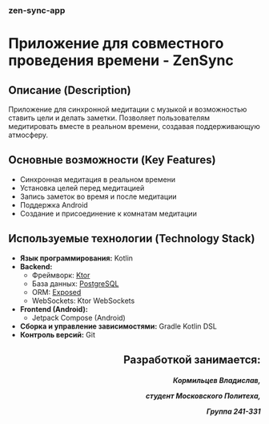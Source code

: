 ### zen-sync-app

# Приложение для совместного проведения времени - ZenSync

## Описание (Description)

Приложение для синхронной медитации с музыкой и возможностью ставить цели и делать заметки. Позволяет пользователям медитировать вместе в реальном времени, создавая поддерживающую атмосферу.


## Основные возможности (Key Features)

*   Синхронная медитация в реальном времени
*   Установка целей перед медитацией
*   Запись заметок во время и после медитации
*   Поддержка Android
*   Создание и присоединение к комнатам медитации


## Используемые технологии (Technology Stack)

*   **Язык программирования:** Kotlin
*   **Backend:**
    *   Фреймворк: [Ktor](https://ktor.io/)
    *   База данных: [PostgreSQL](https://www.postgresql.org/)
    *   ORM: [Exposed](https://github.com/JetBrains/Exposed)
    *   WebSockets: Ktor WebSockets
*   **Frontend (Android):**
    *   Jetpack Compose (Android)
*   **Сборка и управление зависимостями:** Gradle Kotlin DSL
*   **Контроль версий:** Git


<div align="right" >

<h2>Разработкой занимается:</h2>

<h5>
  
Кормильцев Владислав, 

cтудент Московского Политеха,

Группа 241-331

</h5>

</div>

